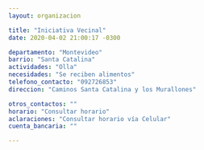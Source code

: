 ```yaml
---
layout: organizacion

title: "Iniciativa Vecinal"
date: 2020-04-02 21:00:17 -0300

departamento: "Montevideo"
barrio: "Santa Catalina"
actividades: "Olla"
necesidades: "Se reciben alimentos"
telefono_contacto: "092726853"
direccion: "Caminos Santa Catalina y los Murallones"

otros_contactos: ""
horario: "Consultar horario"
aclaraciones: "Consultar horario vía Celular"
cuenta_bancaria: ""

---
```

